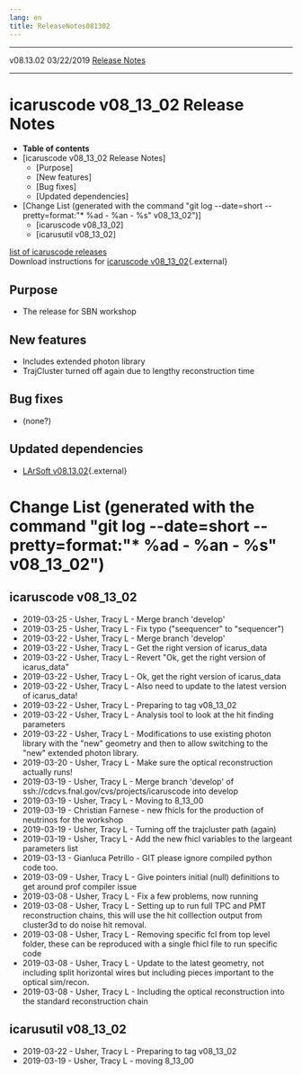 ```yaml
---
lang: en
title: ReleaseNotes081302
---
```


  ----------- ------------ -- -- ------------------------------------------------------
  v08.13.02   03/22/2019         [Release Notes](ReleaseNotes081302.html)
  ----------- ------------ -- -- ------------------------------------------------------



icaruscode v08\_13\_02 Release Notes
==========================================================================================

-   **Table of contents**
-   [icaruscode v08\_13\_02 Release
    Notes]
    -   [Purpose]
    -   [New features]
    -   [Bug fixes]
    -   [Updated dependencies]
-   [Change List (generated with the command \"git log \--date=short
    \--pretty=format:\"\* %ad - %an - %s\"
    v08\_13\_02\")]
    -   [icaruscode v08\_13\_02]
    -   [icarusutil v08\_13\_02]

[list of icaruscode
releases](List_of_ICARUS_code_releases.html)\
Download instructions for [icaruscode
v08\_13\_02](http://scisoft.fnal.gov/scisoft/bundles/sbnd/v08_13_02/icaruscode-v08_13_02.html){.external}



Purpose
----------------------------------

-   The release for SBN workshop



New features
--------------------------------------------

-   Includes extended photon library
-   TrajCluster turned off again due to lengthy reconstruction time



Bug fixes
--------------------------------------

-   (none?)



Updated dependencies
------------------------------------------------------------

-   [LArSoft
    v08.13.02](https://cdcvs.fnal.gov/redmine/projects/larsoft/wiki/ReleaseNotes081302){.external}



Change List (generated with the command \"git log \--date=short \--pretty=format:\"\* %ad - %an - %s\" v08\_13\_02\")
================================================================================================================================================================================================================================



icaruscode v08\_13\_02
--------------------------------------------------------------

-   2019-03-25 - Usher, Tracy L - Merge branch \'develop\'
-   2019-03-25 - Usher, Tracy L - Fix typo (\"seequencer\" to
    \"sequencer\")
-   2019-03-22 - Usher, Tracy L - Merge branch \'develop\'
-   2019-03-22 - Usher, Tracy L - Get the right version of icarus\_data
-   2019-03-22 - Usher, Tracy L - Revert \"Ok, get the right version of
    icarus\_data\"
-   2019-03-22 - Usher, Tracy L - Ok, get the right version of
    icarus\_data
-   2019-03-22 - Usher, Tracy L - Also need to update to the latest
    version of icarus\_data!
-   2019-03-22 - Usher, Tracy L - Preparing to tag v08\_13\_02
-   2019-03-22 - Usher, Tracy L - Analysis tool to look at the hit
    finding parameters
-   2019-03-22 - Usher, Tracy L - Modifications to use existing photon
    library with the \"new\" geometry and then to allow switching to the
    \"new\" extended photon library.
-   2019-03-20 - Usher, Tracy L - Make sure the optical reconstruction
    actually runs!
-   2019-03-19 - Usher, Tracy L - Merge branch \'develop\' of
    ssh://cdcvs.fnal.gov/cvs/projects/icaruscode into develop
-   2019-03-19 - Usher, Tracy L - Moving to 8\_13\_00
-   2019-03-19 - Christian Farnese - new fhicls for the production of
    neutrinos for the workshop
-   2019-03-19 - Usher, Tracy L - Turning off the trajcluster path
    (again)
-   2019-03-19 - Usher, Tracy L - Add the new fhicl variables to the
    largeant parameters list
-   2019-03-13 - Gianluca Petrillo - GIT please ignore compiled python
    code too.
-   2019-03-09 - Usher, Tracy L - Give pointers initial (null)
    definitions to get around prof compiler issue
-   2019-03-08 - Usher, Tracy L - Fix a few problems, now running
-   2019-03-08 - Usher, Tracy L - Setting up to run full TPC and PMT
    reconstruction chains, this will use the hit colllection output from
    cluster3d to do noise hit removal.
-   2019-03-08 - Usher, Tracy L - Removing specific fcl from top level
    folder, these can be reproduced with a single fhicl file to run
    specific code
-   2019-03-08 - Usher, Tracy L - Update to the latest geometry, not
    including split horizontal wires but including pieces important to
    the optical sim/recon.
-   2019-03-08 - Usher, Tracy L - Including the optical reconstruction
    into the standard reconstruction chain



icarusutil v08\_13\_02
--------------------------------------------------------------

-   2019-03-22 - Usher, Tracy L - Preparing to tag v08\_13\_02
-   2019-03-19 - Usher, Tracy L - moving 8\_13\_00
